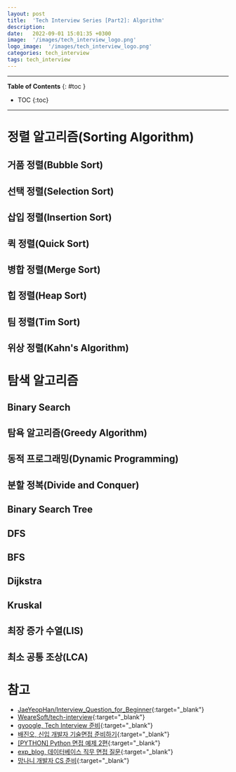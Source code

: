 ```yaml
---
layout: post
title:  'Tech Interview Series [Part2]: Algorithm'
description: 
date:   2022-09-01 15:01:35 +0300
image:  '/images/tech_interview_logo.png'
logo_image:  '/images/tech_interview_logo.png'
categories: tech_interview
tags: tech_interview
---
```

---

**Table of Contents**
{: #toc }
*  TOC
{:toc}

---

# 정렬 알고리즘(Sorting Algorithm)

## 거품 정렬(Bubble Sort)
## 선택 정렬(Selection Sort)
## 삽입 정렬(Insertion Sort)
## 퀵 정렬(Quick Sort)
## 병합 정렬(Merge Sort)
## 힙 정렬(Heap Sort)
## 팀 정렬(Tim Sort)
## 위상 정렬(Kahn's Algorithm)

# 탐색 알고리즘

## Binary Search
## 탐욕 알고리즘(Greedy Algorithm)
## 동적 프로그래밍(Dynamic Programming)
## 분할 정복(Divide and Conquer)
## Binary Search Tree
## DFS
## BFS
## Dijkstra
## Kruskal
## 최장 증가 수열(LIS)
## 최소 공통 조상(LCA)

# 참고
- [JaeYeopHan/Interview_Question_for_Beginner](https://github.com/JaeYeopHan/Interview_Question_for_Beginner){:target="_blank"}
- [WeareSoft/tech-interview](https://github.com/WeareSoft/tech-interview){:target="_blank"}
- [gyoogle, Tech Interview 준비](https://gyoogle.dev/blog/guide/%EB%A9%B4%EC%A0%91%20%EC%A4%80%EB%B9%84.html){:target="_blank"}
- [배진오, 신입 개발자 기술면접 준비하기](https://blex.me/@baealex/%EC%B7%A8%EC%A4%80%EC%83%9D%EC%9D%B4-%EC%83%9D%EA%B0%81%ED%95%98%EB%8A%94-%EA%B0%9C%EB%B0%9C%EC%9E%90-%EA%B8%B0%EC%88%A0%EB%A9%B4%EC%A0%91-%EC%A4%80%EB%B9%84){:target="_blank"}
- [[PYTHON] Python 면접 예제 2편](https://dingrr.com/blog/post/python-python-%EB%A9%B4%EC%A0%91-%EC%98%88%EC%A0%9C-2%ED%8E%B8){:target="_blank"}
- [exp_blog, 데이터베이스 직무 면접 질문](https://syujisu.tistory.com/entry/%EB%8D%B0%EC%9D%B4%ED%84%B0%EB%B2%A0%EC%9D%B4%EC%8A%A4-%EC%A7%81%EB%AC%B4-%EB%A9%B4%EC%A0%91-%EC%A7%88%EB%AC%B8?category=871132){:target="_blank"}
- [망나니 개발자 CS 준비](https://mangkyu.tistory.com/88){:target="_blank"}
